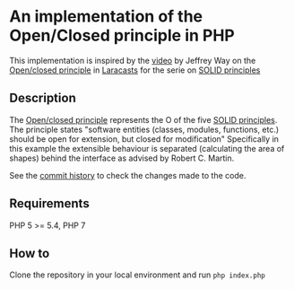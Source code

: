 # An implementation of the Open/Closed principle in PHP

This implementation is inspired by the [video](https://laracasts.com/series/solid-principles-in-php/episodes/2) by Jeffrey Way on the [Open/closed principle](https://en.wikipedia.org/wiki/Open%E2%80%93closed_principle) in [Laracasts](https://www.laracasts.com) for the serie on [SOLID principles](https://en.wikipedia.org/wiki/SOLID)

## Description

The [Open/closed principle](https://en.wikipedia.org/wiki/Open%E2%80%93closed_principle) represents the O of the five [SOLID principles](https://en.wikipedia.org/wiki/SOLID).
The principle states "software entities (classes, modules, functions, etc.) should be open for extension, but closed for modification"
Specifically in this example the extensible behaviour is separated (calculating the area of shapes) behind the interface as advised by Robert C. Martin.

See the [commit history](https://github.com/federico-boncaldo/open-closed-principle-php/commits/master) to check the changes made to the code.

## Requirements

PHP 5 >= 5.4, PHP 7

## How to

Clone the repository in your local environment and run `php index.php`